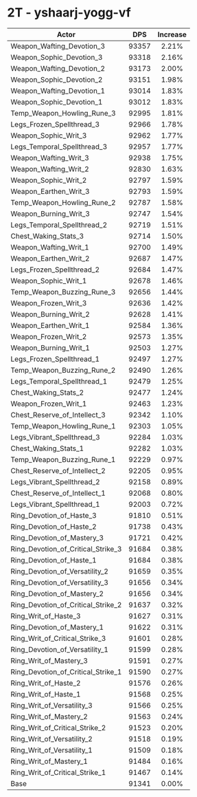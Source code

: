 # 2T - yshaarj-yogg-vf
| Actor | DPS | Increase |
|---|:---:|:---:|
|Weapon_Wafting_Devotion_3|93357|2.21%|
|Weapon_Sophic_Devotion_3|93318|2.16%|
|Weapon_Wafting_Devotion_2|93173|2.00%|
|Weapon_Sophic_Devotion_2|93151|1.98%|
|Weapon_Wafting_Devotion_1|93014|1.83%|
|Weapon_Sophic_Devotion_1|93012|1.83%|
|Temp_Weapon_Howling_Rune_3|92995|1.81%|
|Legs_Frozen_Spellthread_3|92966|1.78%|
|Weapon_Sophic_Writ_3|92962|1.77%|
|Legs_Temporal_Spellthread_3|92957|1.77%|
|Weapon_Wafting_Writ_3|92938|1.75%|
|Weapon_Wafting_Writ_2|92830|1.63%|
|Weapon_Sophic_Writ_2|92797|1.59%|
|Weapon_Earthen_Writ_3|92793|1.59%|
|Temp_Weapon_Howling_Rune_2|92787|1.58%|
|Weapon_Burning_Writ_3|92747|1.54%|
|Legs_Temporal_Spellthread_2|92719|1.51%|
|Chest_Waking_Stats_3|92714|1.50%|
|Weapon_Wafting_Writ_1|92700|1.49%|
|Weapon_Earthen_Writ_2|92687|1.47%|
|Legs_Frozen_Spellthread_2|92684|1.47%|
|Weapon_Sophic_Writ_1|92678|1.46%|
|Temp_Weapon_Buzzing_Rune_3|92656|1.44%|
|Weapon_Frozen_Writ_3|92636|1.42%|
|Weapon_Burning_Writ_2|92628|1.41%|
|Weapon_Earthen_Writ_1|92584|1.36%|
|Weapon_Frozen_Writ_2|92573|1.35%|
|Weapon_Burning_Writ_1|92503|1.27%|
|Legs_Frozen_Spellthread_1|92497|1.27%|
|Temp_Weapon_Buzzing_Rune_2|92490|1.26%|
|Legs_Temporal_Spellthread_1|92479|1.25%|
|Chest_Waking_Stats_2|92477|1.24%|
|Weapon_Frozen_Writ_1|92463|1.23%|
|Chest_Reserve_of_Intellect_3|92342|1.10%|
|Temp_Weapon_Howling_Rune_1|92303|1.05%|
|Legs_Vibrant_Spellthread_3|92284|1.03%|
|Chest_Waking_Stats_1|92282|1.03%|
|Temp_Weapon_Buzzing_Rune_1|92229|0.97%|
|Chest_Reserve_of_Intellect_2|92205|0.95%|
|Legs_Vibrant_Spellthread_2|92158|0.89%|
|Chest_Reserve_of_Intellect_1|92068|0.80%|
|Legs_Vibrant_Spellthread_1|92003|0.72%|
|Ring_Devotion_of_Haste_3|91810|0.51%|
|Ring_Devotion_of_Haste_2|91738|0.43%|
|Ring_Devotion_of_Mastery_3|91721|0.42%|
|Ring_Devotion_of_Critical_Strike_3|91684|0.38%|
|Ring_Devotion_of_Haste_1|91684|0.38%|
|Ring_Devotion_of_Versatility_2|91659|0.35%|
|Ring_Devotion_of_Versatility_3|91656|0.34%|
|Ring_Devotion_of_Mastery_2|91656|0.34%|
|Ring_Devotion_of_Critical_Strike_2|91637|0.32%|
|Ring_Writ_of_Haste_3|91627|0.31%|
|Ring_Devotion_of_Mastery_1|91622|0.31%|
|Ring_Writ_of_Critical_Strike_3|91601|0.28%|
|Ring_Devotion_of_Versatility_1|91599|0.28%|
|Ring_Writ_of_Mastery_3|91591|0.27%|
|Ring_Devotion_of_Critical_Strike_1|91590|0.27%|
|Ring_Writ_of_Haste_2|91576|0.26%|
|Ring_Writ_of_Haste_1|91568|0.25%|
|Ring_Writ_of_Versatility_3|91566|0.25%|
|Ring_Writ_of_Mastery_2|91563|0.24%|
|Ring_Writ_of_Critical_Strike_2|91523|0.20%|
|Ring_Writ_of_Versatility_2|91518|0.19%|
|Ring_Writ_of_Versatility_1|91509|0.18%|
|Ring_Writ_of_Mastery_1|91484|0.16%|
|Ring_Writ_of_Critical_Strike_1|91467|0.14%|
|Base|91341|0.00%|
